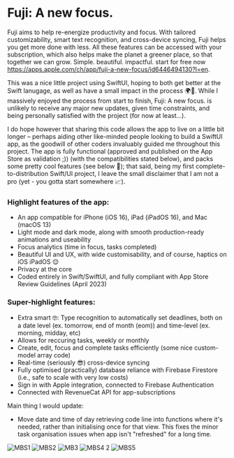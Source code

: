 # Fuji: A new focus.

Fuji aims to help re-energize productivity and focus. With tailored customizability, smart text recognition, and cross-device syncing, Fuji helps you get more done with less. All these features can be accessed with your subscription, which also helps make the planet a greener place, so that together we can grow. Simple. beautiful. impactful. start for free now https://apps.apple.com/ch/app/fuji-a-new-focus/id6446494130?l=en.

This was a nice little project using SwiftUI, hoping to both get better at the Swift lanugage, as well as have a small impact in the process 🌍🌱. While I massively enjoyed the process from start to finish, Fuji: A new focus. is unlikely to receive any major new updates, given time constraints, and being personally satisfied with the project (for now at least...). 

I do hope however that sharing this code allows the app to live on a little bit longer – perhaps aiding other like-minded people looking to build a SwiftUI app, as the goodwill of other coders invaluably guided me throughout this project. The app is fully functional (approved and published on the App Store as validation ;)) (with the compatibilities stated below), and packs some pretty cool features (see below 👀); that said, being my first complete-to-distribution Swift/UI project, I leave the small disclaimer that I am not a pro (yet - you gotta start somewhere 📈).

### Highlight features of the app:
* An app compatible for iPhone (iOS 16), iPad (iPadOS 16), and Mac (macOS 13)
* Light mode and dark mode, along with smooth production-ready animations and useability
* Focus analytics (time in focus, tasks completed)
* Beautiful UI and UX, with wide customisability, and of course, haptics on iOS iPadOS 😌
* Privacy at the core
* Coded entirely in Swift/SwiftUI, and fully compliant with App Store Review Guidelines (April 2023)

### Super-highlight features:
* Extra smart 🤓: Type recognition to automatically set deadlines, both on a date level (ex. tomorrow, end of month (eom)) and time-level (ex. morning, midday, etc)
* Allows for reccuring tasks, weekly or monthly
* Create, edit, focus and complete tasks efficiently (some nice custom-model array code)
* Real-time (seriously 😎) cross-device syncing
* Fully optimised (practically) database reliance with Firebase Firestore (i.e., safe to scale with very low costs)
* Sign in with Apple integration, connected to Firebase Authentication
* Connected with RevenueCat API for app-subscriptions

Main thing I would update:
* Move date and time of day retrieving code line into functions where it's needed, rather than initialising once for that view. This fixes the minor task organisation issues when app isn't "refreshed" for a long time.

![MBS1](https://github.com/lblcbc/Fuji/assets/136857271/8ce7221c-3782-46d7-a0b1-21a0d8998d12)
![MBS2](https://github.com/lblcbc/Fuji/assets/136857271/ee991f82-c6b0-4087-acd7-1d568f6f8a8f)
![MB3](https://github.com/lblcbc/Fuji/assets/136857271/ac589d03-292c-438f-bb8c-59769dfb0e77)
![MBS4 2](https://github.com/lblcbc/Fuji/assets/136857271/884b7f37-73ec-401d-99ab-ac5d4a8d304c)
![MBS5](https://github.com/lblcbc/Fuji/assets/136857271/a140b833-5373-479e-84d0-30a2f2dd8084)
